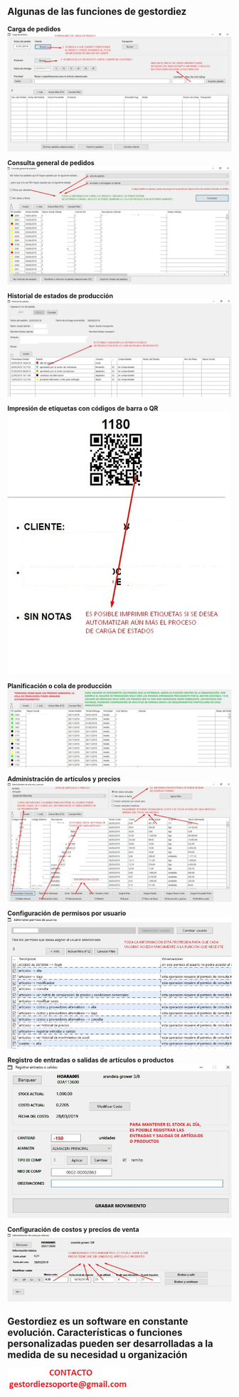 ## Algunas de las funciones de gestordiez

**Carga de pedidos**
![1](1.jpg)

**Consulta general de pedidos**
![2](2.jpg)

**Historial de estados de producción**
![3](3.jpg)

**Impresión de etiquetas con códigos de barra o QR**
![4](4.jpg)

**Planificación o cola de producción**
![5](5.jpg)

**Administración de artículos y precios**
![6](6.jpg)

**Configuración de permisos por usuario**
![7](7.jpg)

**Registro de entradas o salidas de artículos o productos**
![8](8.jpg)

**Configuración de costos y precios de venta**
![9](9.jpg)


## Gestordiez es un software en constante evolución. Características o funciones personalizadas pueden ser desarrolladas a la medida de su necesidad u organización


![1](c.png)
